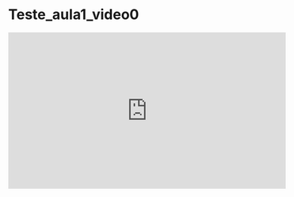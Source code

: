# Teste_aula1_video0
<iframe width="560" height="315" src="https://www.youtube.com/embed/hfa-GqpkPfM?si=sZI2n5-CIHTyUgrM" title="YouTube video player" frameborder="0" allow="accelerometer; autoplay; clipboard-write; encrypted-media; gyroscope; picture-in-picture; web-share" referrerpolicy="strict-origin-when-cross-origin" allowfullscreen></iframe>

